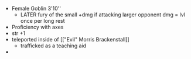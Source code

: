 - Female Goblin 3'10''
	- LATER fury of the small +dmg if attacking larger opponent
	  dmg = lvl
	  once per long rest
- Proficiency with axes
- str +1
- teleported inside of [["Evil" Morris Brackenstall]]
	- trafficked as a teaching aid
-